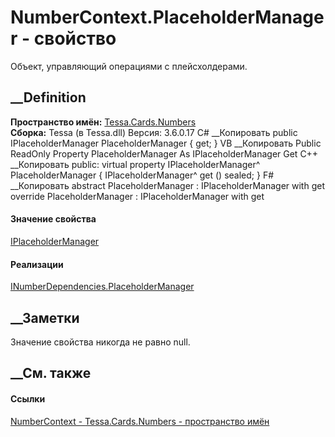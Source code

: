 # NumberContext.PlaceholderManager - свойство
Объект, управляющий операциями с плейсхолдерами.
##  __Definition
 **Пространство имён:** [Tessa.Cards.Numbers](N_Tessa_Cards_Numbers.htm)  
 **Сборка:** Tessa (в Tessa.dll) Версия: 3.6.0.17
C# __Копировать
     public IPlaceholderManager PlaceholderManager { get; }
VB __Копировать
     Public ReadOnly Property PlaceholderManager As IPlaceholderManager
    	Get
C++ __Копировать
     public:
    virtual property IPlaceholderManager^ PlaceholderManager {
    	IPlaceholderManager^ get () sealed;
    }
F# __Копировать
     abstract PlaceholderManager : IPlaceholderManager with get
    override PlaceholderManager : IPlaceholderManager with get
#### Значение свойства
[IPlaceholderManager](T_Tessa_Platform_Placeholders_IPlaceholderManager.htm)
#### Реализации
[INumberDependencies.PlaceholderManager](P_Tessa_Cards_Numbers_INumberDependencies_PlaceholderManager.htm)  
##  __Заметки
Значение свойства никогда не равно null.
## __См. также
#### Ссылки
[NumberContext - ](T_Tessa_Cards_Numbers_NumberContext.htm)
[Tessa.Cards.Numbers - пространство имён](N_Tessa_Cards_Numbers.htm)
